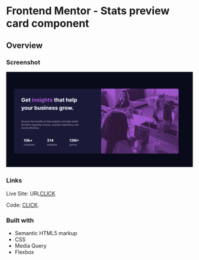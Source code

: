 # Frontend Mentor - Stats preview card component


## Overview

### Screenshot

![solution](https://github.com/patrick-selin/05-stats-preview-card-component/blob/main/images/Stats%20preview%20card%20component%20solution.png)

### Links

 Live Site: URL[CLICK](https://github.com/patrick-selin/05-stats-preview-card-component)

 Code: [CLICK](https://patrick-selin.github.io/05-stats-preview-card-component/).

### Built with

- Semantic HTML5 markup
- CSS
- Media Query
- Flexbox


